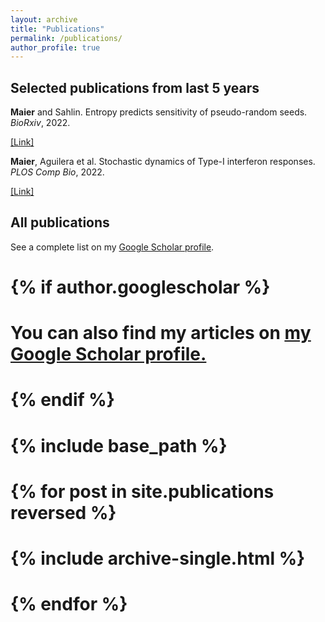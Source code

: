 ```yaml
---
layout: archive
title: "Publications"
permalink: /publications/
author_profile: true
---
```


<script type='text/javascript' src='https://d1bxh8uas1mnw7.cloudfront.net/assets/embed.js'></script>

<h2>Selected publications from last 5 years</h2>

<p><b>Maier</b> and Sahlin. Entropy predicts sensitivity of pseudo-random seeds. <em>BioRxiv</em>, 2022.  <div class='altmetric-embed' data-doi="10.1101/2022.10.13.512198"></div></p><a href="https://www.biorxiv.org/content/10.1101/2022.10.13.512198">[Link]</a>

<p><b>Maier</b>, Aguilera et al. Stochastic dynamics of Type-I interferon responses. <em>PLOS Comp Bio</em>, 2022.  <div class='altmetric-embed' data-doi="10.1371/journal.pcbi.1010623"></div></p><a href="https://journals.plos.org/ploscompbiol/article?id=10.1371/journal.pcbi.1010623">[Link]</a>


<h2>All publications</h2>

See a complete list on my <a href="https://scholar.google.de/citations?hl=de&user=fhOFpjUAAAAJ">Google Scholar profile</a>.


# {% if author.googlescholar %}
#   You can also find my articles on <u><a href="{{author.googlescholar}}">my Google Scholar profile</a>.</u>
# {% endif %}
# 
# {% include base_path %}
# 
# {% for post in site.publications reversed %}
#   {% include archive-single.html %}
# {% endfor %}
